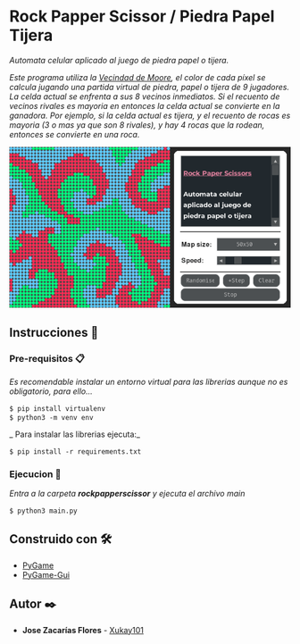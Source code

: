 # Rock Papper Scissor / Piedra Papel Tijera

_Automata celular aplicado al juego de piedra papel o tijera._

_Este programa utiliza la [Vecindad de Moore](https://es.wikipedia.org/wiki/Vecindad_de_Moore), el color de cada píxel se calcula jugando una partida virtual de piedra, papel o tijera de 9 jugadores. La celda actual se enfrenta a sus 8 vecinos inmediatos. Si el recuento de vecinos rivales es mayoria en entonces la celda actual se convierte en la ganadora. Por ejemplo, si la celda 
actual es tijera, y el recuento de rocas es mayoria (3 o mas ya que son 8 rivales), y hay 4 rocas que la rodean, entonces se convierte en una roca._

<img src='https://github.com/Xukay101/automata-piedrapapeltijera/blob/main/gif00.gif?raw=true](https://raw.githubusercontent.com/Xukay101/automata-piedrapapeltijera/main/gif00.gif' style='align=center'/>

## Instrucciones 🔧

### Pre-requisitos 📋

_Es recomendable instalar un entorno virtual para las librerias aunque no es obligatorio, para ello..._

```
$ pip install virtualenv
$ python3 -m venv env
```

_ Para instalar las librerias ejecuta:_

```
$ pip install -r requirements.txt
```

### Ejecucion 🚀

_Entra a la carpeta **rockpapperscissor** y ejecuta el archivo main_

```
$ python3 main.py
```

## Construido con 🛠️

* [PyGame](https://www.pygame.org/docs/) 
* [PyGame-Gui](https://pygame-gui.readthedocs.io/en/v_060/) 

## Autor ✒️

* **Jose Zacarías Flores**  - [Xukay101](https://github.com/Xukay101)
